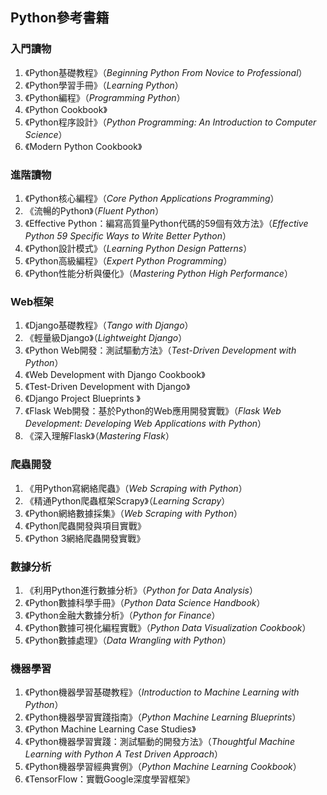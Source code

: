 ## Python參考書籍

### 入門讀物

1. 《Python基礎教程》（*Beginning Python From Novice to Professional*）
2. 《Python學習手冊》（*Learning Python*）
3. 《Python編程》（*Programming Python*）
4. 《Python Cookbook》
5. 《Python程序設計》（*Python Programming: An Introduction to Computer Science*）
6. 《Modern Python Cookbook》

### 進階讀物

1. 《Python核心編程》（*Core Python Applications Programming*）
2. 《流暢的Python》（*Fluent Python*）
3. 《Effective Python：編寫高質量Python代碼的59個有效方法》（*Effective Python 59 Specific Ways to Write Better Python*）
4. 《Python設計模式》（*Learning Python Design Patterns*）
5. 《Python高級編程》（*Expert Python Programming*）
6. 《Python性能分析與優化》（*Mastering Python High Performance*）

### Web框架

1. 《Django基礎教程》（*Tango with Django*）
2. 《輕量級Django》（*Lightweight Django*）
3. 《Python Web開發：測試驅動方法》（*Test-Driven Development with Python*）
4. 《Web Development with Django Cookbook》
5. 《Test-Driven Development with Django》
6. 《Django Project Blueprints 》
7. 《Flask Web開發：基於Python的Web應用開發實戰》（*Flask Web Development: Developing Web Applications with Python*）
8. 《深入理解Flask》（*Mastering Flask*）

### 爬蟲開發

1. 《用Python寫網絡爬蟲》（*Web Scraping with Python*）
2. 《精通Python爬蟲框架Scrapy》（*Learning Scrapy*）
3. 《Python網絡數據採集》（*Web Scraping with Python*）
4. 《Python爬蟲開發與項目實戰》
5. 《Python 3網絡爬蟲開發實戰》

### 數據分析

1. 《利用Python進行數據分析》（*Python for Data Analysis*）
2. 《Python數據科學手冊》（*Python Data Science Handbook*）
3. 《Python金融大數據分析》（*Python for Finance*）
4. 《Python數據可視化編程實戰》（*Python Data Visualization Cookbook*）
5. 《Python數據處理》（*Data Wrangling with Python*）

### 機器學習

1. 《Python機器學習基礎教程》（*Introduction to Machine Learning with Python*）
2. 《Python機器學習實踐指南》（*Python Machine Learning Blueprints*）
3. 《Python Machine Learning Case Studies》
4. 《Python機器學習實踐：測試驅動的開發方法》（*Thoughtful Machine Learning with Python A Test Driven Approach*）
5. 《Python機器學習經典實例》（*Python Machine Learning Cookbook*）
6. 《TensorFlow：實戰Google深度學習框架》